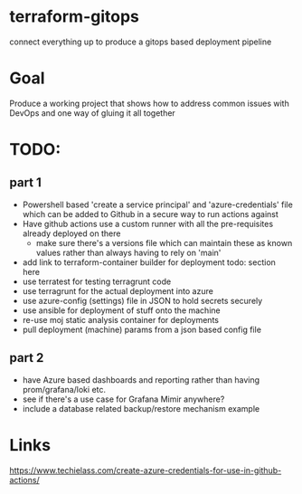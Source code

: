 # terraform-gitops
connect everything up to produce a gitops based deployment pipeline

# Goal
Produce a working project that shows how to address common issues with DevOps and one way of gluing it all together

# TODO:

## part 1
* Powershell based 'create a service principal' and 'azure-credentials' file which can be added to Github in a secure way to run actions against
* Have github actions use a custom runner with all the pre-requisites already deployed on there
  * make sure there's a versions file which can maintain these as known values rather than always having to rely on 'main'
* add link to terraform-container builder for deployment todo: section here
* use terratest for testing terragrunt code
* use terragrunt for the actual deployment into azure
* use azure-config (settings) file in JSON to hold secrets securely
* use ansible for deployment of stuff onto the machine
* re-use moj static analysis container for deployments
* pull deployment (machine) params from a json based config file

## part 2
* have Azure based dashboards and reporting rather than having prom/grafana/loki etc.
* see if there's a use case for Grafana Mimir anywhere?
* include a database related backup/restore mechanism example

# Links 

https://www.techielass.com/create-azure-credentials-for-use-in-github-actions/
